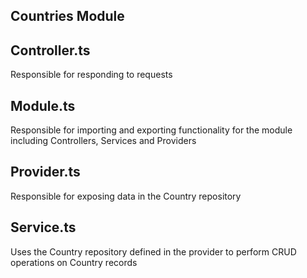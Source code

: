 ## Countries Module

## Controller.ts

Responsible for responding to requests

## Module.ts

Responsible for importing and exporting functionality for the module including Controllers, Services and Providers

## Provider.ts

Responsible for exposing data in the Country repository

## Service.ts

Uses the Country repository defined in the provider to perform CRUD operations on Country records
